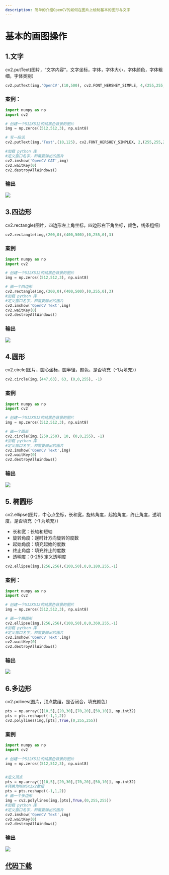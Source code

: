 ```yaml
---
description: 简单的介绍OpenCV的如何在图片上绘制基本的图形与文字
---
```


# 基本的画图操作

## 1.文字

cv2.putText\(图片，“文字内容“，文字坐标，字体，字体大小，字体颜色，字体粗细，字体类别）

```python
cv2.putText(img,'OpenCV',(10,500), cv2.FONT_HERSHEY_SIMPLE, 4,(255,255,255),2,cv2.LINE_AA)
```

### 案例：

```python
import numpy as np
import cv2

# 创建一个512X512的纯黑色背景的图片
img = np.zeros((512,512,3), np.uint8)

# 写一段话
cv2.putText(img,'Test',(10,125), cv2.FONT_HERSHEY_SIMPLEX, 2,(255,255,255),2,cv2.LINE_AA)

#加载 python 库
#定义窗口名字，和需要输出的图片
cv2.imshow('OpenCV CAT',img)
cv2.waitKey(0)
cv2.destroyAllWindows()
```

### 输出

![](../.gitbook/assets/screen-shot-2019-06-30-at-10.55.25-pm.png)

## 3.四边形

cv2.rectangle\(图片，四边形左上角坐标，四边形右下角坐标，颜色，线条粗细）

```python
cv2.rectangle(img,(200,0),(400,500),(0,255,0),3)
```

### 案例

```python
import numpy as np
import cv2

# 创建一个512X512的纯黑色背景的图片
img = np.zeros((512,512,3), np.uint8)

# 画一个四边形
cv2.rectangle(img,(200,0),(400,500),(0,255,0),3)
#加载 python 库
#定义窗口名字，和需要输出的图片
cv2.imshow('OpenCV Text',img)
cv2.waitKey(0)
cv2.destroyAllWindows()
```

### 输出

![](../.gitbook/assets/screen-shot-2019-06-30-at-11.00.21-pm.png)

## 4.圆形

cv2.circle\(图片，圆心坐标，圆半径，颜色，是否填充（-1为填充））

```python
cv2.circle(img,(447,63), 63, (0,0,255), -1)
```

### 案例

```python
import numpy as np
import cv2

# 创建一个512X512的纯黑色背景的图片
img = np.zeros((512,512,3), np.uint8)

# 画一个圆形
cv2.circle(img,(250,250), 10, (0,0,255), -1)
#加载 python 库
#定义窗口名字，和需要输出的图片
cv2.imshow('OpenCV Text',img)
cv2.waitKey(0)
cv2.destroyAllWindows()
```

### 输出

![](../.gitbook/assets/screen-shot-2019-06-30-at-11.04.00-pm.png)

## 5. 椭圆形

cv2.ellipse\(图片，中心点坐标，长和宽，旋转角度，起始角度，终止角度，透明度，是否填充（-1 为填充））

* 长和宽：长轴和短轴
* 旋转角度：逆时针方向旋转的度数
* 起始角度：填充起始的度数
* 终止角度：填充终止的度数
* 透明度：0-255 定义透明度

```python
cv2.ellipse(img,(256,256),(100,50),0,0,180,255,-1)
```

### 案例：

```python
import numpy as np
import cv2

# 创建一个512X512的纯黑色背景的图片
img = np.zeros((512,512,3), np.uint8)

# 画一个椭圆形
cv2.ellipse(img,(256,256),(100,50),0,0,360,255,-1)
#加载 python 库
#定义窗口名字，和需要输出的图片
cv2.imshow('OpenCV Text',img)
cv2.waitKey(0)
cv2.destroyAllWindows()
```

### 输出

![](../.gitbook/assets/screen-shot-2019-06-30-at-11.09.53-pm.png)

## 6.多边形

cv2.polines\(图片，顶点数组，是否闭合，填充颜色）

```python
pts = np.array([[10,5],[20,30],[70,20],[50,10]], np.int32)
pts = pts.reshape((-1,1,2))
cv2.polylines(img,[pts],True,(0,255,255))
```

### 案例

```python
import numpy as np
import cv2

# 创建一个512X512的纯黑色背景的图片
img = np.zeros((512,512,3), np.uint8)


#定义顶点
pts = np.array([[10,5],[20,30],[70,20],[50,10]], np.int32)
#转换为ROWSx1x2数组
pts = pts.reshape((-1,1,2))
# 画一个多边形
img = cv2.polylines(img,[pts],True,(0,255,255))
#加载 python 库
#定义窗口名字，和需要输出的图片
cv2.imshow('OpenCV Text',img)
cv2.waitKey(0)
cv2.destroyAllWindows()
```

### 输出

![](../.gitbook/assets/screen-shot-2019-06-30-at-11.20.34-pm.png)

## [代码下载](https://github.com/ozheng1993/ComputerVisionFromIntroToGiveup/tree/master/source/%E5%9F%BA%E6%9C%AC%E7%9A%84%E7%94%BB%E5%9B%BE%E6%93%8D%E4%BD%9C)



